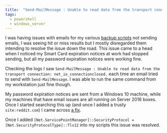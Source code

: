 ```yaml
---
title:  "Send-MailMessage : Unable to read data from the transport connection: net_io_connectionclosed"
tags:
  - powershell
  - windows_server
---
```

I was having issues with emails for my various [backup scripts](/tags/#backups) not sending emails, I was seeing hit or miss results but I mostly disregarded them intending to resolve the issue down the road. This issue came to a head when I noticed my Smart Card expiration notices at work had stopped sending, but all my password expiration notices were working fine.

Checking the logs I saw `Send-MailMessage : Unable to read data from the transport connection: net_io_connectionclosed.` each time an email tried to send with `Send-MailMessage`. I was able to run the same command from my workstation just fine though.

My password expiration notices are sent from a Windows 10 machine, while my machines that have email issues are all running on Server 2016 boxes. Once I started searching this up (and once I added a trusty `site:reddit.com`) I came across [a fix](https://www.reddit.com/r/sysadmin/comments/p6kqok/office_365_relay_issue_from_windows_2016/). 

Once I added `[Net.ServicePointManager]::SecurityProtocol = [Net.SecurityProtocolType]::Tls12` into my scripts this issue was resolved.